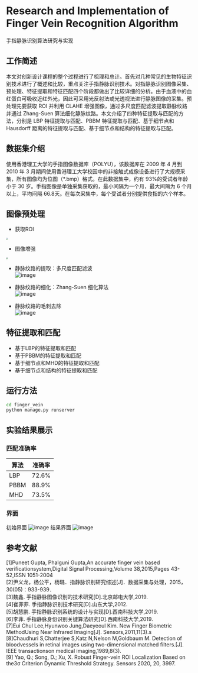 # Research and Implementation of Finger Vein Recognition Algorithm
手指静脉识别算法研究与实现
## 工作简述
本文对创新设计课程的整个过程进行了梳理和总计。首先对几种常见的生物特征识别技术进行了概述和比较，重点关注手指静脉识别技术。对指静脉识别图像采集、预处理、特征提取和特征匹配四个阶段都做出了比较详细的分析。由于血液中的血红蛋白可吸收近红外光，因此可采用光反射法或光透视法进行静脉图像的采集。预处理先要获取 ROI 并利用 CLAHE 增强图像，通过多尺度匹配滤波提取静脉纹路并通过 Zhang-Suen 算法细化静脉纹路。本文介绍了四种特征提取与匹配的方法，分别是 LBP 特征提取与匹配、PBBM 特征提取与匹配、基于细节点和 Hausdorff 距离的特征提取与匹配、基于细节点和结构的特征提取与匹配。

## 数据集介绍
使用香港理工大学的手指图像数据库（POLYU），该数据库在 2009 年 4 月到 2010 年 3 月期间使用香港理工大学校园中的非接触式成像设备进行了大规模采集，所有图像均为位图（*.bmp）格式。在此数据集中，约有 93%的受试者年龄小于 30 岁。手指图像是单独采集获取的，最小间隔为一个月，最大间隔为 6 个月以上，平均间隔 66.8天。在每次采集中，每个受试者分别提供食指的六个样本。
## 图像预处理
- 获取ROI  
<img src="https://user-images.githubusercontent.com/83262562/117675023-c885cc80-b1de-11eb-827b-eeb1221c05cb.png" style="zoom:30%" />

- 图像增强  
<img src="https://user-images.githubusercontent.com/83262562/117675122-e0f5e700-b1de-11eb-8837-e37d26fde12a.png" style="zoom:30%" />

- 静脉纹路的提取：多尺度匹配滤波  
![image](https://user-images.githubusercontent.com/83262562/117675404-1bf81a80-b1df-11eb-8249-7d7a49184509.png)


- 静脉纹路的细化：Zhang-Suen 细化算法  
![image](https://user-images.githubusercontent.com/83262562/117675254-fc60f200-b1de-11eb-8688-5afe4e17b570.png)

- 静脉纹路的毛刺去除  
![image](https://user-images.githubusercontent.com/83262562/117675281-0256d300-b1df-11eb-9772-fb4e9f0f35cb.png)

## 特征提取和匹配
- 基于LBP的特征提取和匹配
- 基于PBBM的特征提取和匹配
- 基于细节点和MHD的特征提取和匹配
- 基于细节点和结构的特征提取和匹配
## 运行方法
```bash
cd finger_vein
python manage.py runserver
```
## 实验结果展示
### 匹配准确率
算法|准确率
--|--
LBP|72.6%
PBBM|88.9%
MHD|73.5%
### 界面
初始界面
![image](https://user-images.githubusercontent.com/83262562/117674620-69c05300-b1de-11eb-8af4-132e0cc74e19.png)
结果界面
![image](https://user-images.githubusercontent.com/83262562/117674676-75137e80-b1de-11eb-94a5-762e2f86d1b3.png)

## 参考文献
[1]Puneet Gupta, Phalguni Gupta,An accurate finger vein based verificationsystem,Digital Signal Processing,Volume 38,2015,Pages 43-52,ISSN 1051-2004  
[2]尹义龙，杨公平，杨璐．指静脉识别研究综述[J]．数据采集与处理，2015，30(05)：933-939．  
[3]魏鑫. 手指静脉图像识别的技术研究[D].北京邮电大学,2019.  
[4]崔菲菲. 手指静脉识别技术研究[D].山东大学,2012.  
[5]胡慧鹏. 手指静脉识别系统的设计与实现[D].西南科技大学,2019.  
[6]李菲. 手指静脉身份识别关键算法研究[D].西南科技大学,2019.  
[7]Eui Chul Lee,Hyunwoo Jung,Daeyeoul Kim. New Finger Biometric MethodUsing Near Infrared Imaging[J]. Sensors,2011,11(3).s  
[8]Chaudhuri S,Chatterjee S,Katz N,Nelson M,Goldbaum M. Detection of bloodvessels in retinal images using two-dimensional matched filters.[J]. IEEE transactionson medical imaging,1989,8(3).  
[9] Yao, Q.; Song, D.; Xu, X. Robust Finger-vein ROI Localization Based on the3σ Criterion Dynamic Threshold Strategy. Sensors 2020, 20, 3997.  

